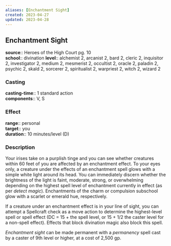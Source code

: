 ```yaml
---
aliases: [Enchantment Sight]
created: 2023-04-27
updated: 2023-04-28
---
```


## Enchantment Sight

**source**:: Heroes of the High Court pg. 10  
**school**:: divination
**level**:: alchemist 2, arcanist 2, bard 2, cleric 2, inquisitor 2, investigator 2, medium 2, mesmerist 2, occultist 2, oracle 2, paladin 2, psychic 2, skald 2, sorcerer 2, spiritualist 2, warpriest 2, witch 2, wizard 2

### Casting

**casting-time**:: 1 standard action  
**components**:: V, S

### Effect

**range**:: personal  
**target**:: you  
**duration**:: 10 minutes/level (D)

### Description

Your irises take on a purplish tinge and you can see whether creatures within 60 feet of you are affected by an enchantment effect. To your eyes only, a creature under the effects of an enchantment spell glows with a simple white light around its head. You can immediately discern whether the brightness of the light is faint, moderate, strong, or overwhelming depending on the highest spell level of enchantment currently in effect (as per *detect magic*). Enchantments of the charm or compulsion subschool glow with a scarlet or emerald hue, respectively.  
  
If a creature under an enchantment effect is in your line of sight, you can attempt a Spellcraft check as a move action to determine the highest-level spell or spell effect (DC = 15 + the spell level, or 15 + 1/2 the caster level for a non-spell effect). Effects that block divination magic also block this spell.  
  
*Enchantment sight* can be made permanent with a *permanency* spell cast by a caster of 9th level or higher, at a cost of 2,500 gp.
